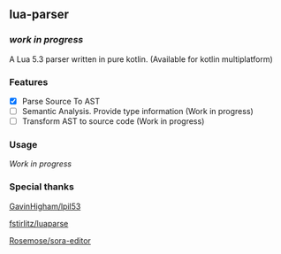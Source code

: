 ## lua-parser

### _work in progress_

A Lua 5.3 parser written in pure kotlin. (Available for kotlin multiplatform)

### Features

- [x] Parse Source To AST
- [ ] Semantic Analysis. Provide type information (Work in progress)
- [ ] Transform AST to source code (Work in progress)

### Usage

_Work in progress_

### Special thanks

[GavinHigham/lpil53](https://github.com/GavinHigham/lpil53)

[fstirlitz/luaparse](https://github.com/fstirlitz/luaparse)

[Rosemose/sora-editor](https://github.com/Rosemoe/sora-editor/blob/main/language-java/src/main/java/io/github/rosemoe/sora/langs/java/JavaTextTokenizer.java)